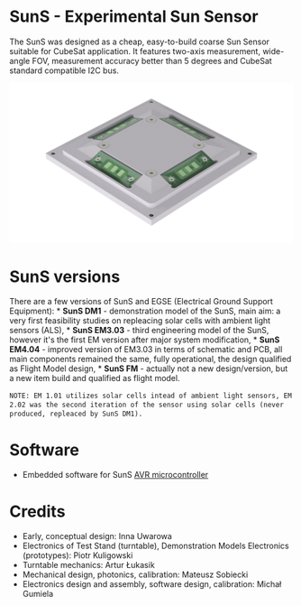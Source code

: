 # SunS - Experimental Sun Sensor
The SunS was designed as a cheap, easy-to-build coarse Sun Sensor suitable for CubeSat application. It features two-axis measurement, wide-angle FOV, measurement accuracy better than 5 degrees and CubeSat standard compatible I2C bus.

![PW-Sat2 SunS FM Render](img/renders/EM4.04_FM/2.png)

# SunS versions

There are a few versions of SunS and EGSE (Electrical Ground Support Equipment):
    * **SunS DM1** - demonstration model of the SunS, main aim: a very first feasibility studies on repleacing solar cells with ambient light sensors (ALS),
    * **SunS EM3.03** - third engineering model of the SunS, however it's the first EM version after major system modification,
    * **SunS EM4.04** - improved version of EM3.03 in terms of schematic and PCB, all main components remained the same, fully operational, the design qualified as Flight Model design,
    * **SunS FM** - actually not a new design/version, but a new item build and qualified as flight model.

    NOTE: EM 1.01 utilizes solar cells intead of ambient light sensors, EM 2.02 was the second iteration of the sensor using solar cells (never produced, repleaced by SunS DM1).


# Software

* Embedded software for SunS [AVR microcontroller](https://github.com/PW-Sat2/avr/releases/tag/SunSv1.0)


# Credits

* Early, conceptual design: Inna Uwarowa
* Electronics of Test Stand (turntable), Demonstration Models Electronics (prototypes): Piotr Kuligowski
* Turntable mechanics: Artur Łukasik
* Mechanical design, photonics, calibration: Mateusz Sobiecki
* Electronics design and assembly, software design, calibration: Michał Gumiela
